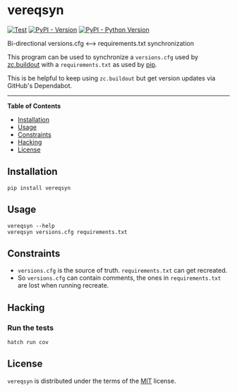 # vereqsyn

[![Test](https://github.com/minddistrict/vereqsyn/actions/workflows/tests.yml/badge.svg)](https://github.com/minddistrict/vereqsyn/actions/workflows/tests.yml)
[![PyPI - Version](https://img.shields.io/pypi/v/vereqsyn.svg)](https://pypi.org/project/vereqsyn)
[![PyPI - Python Version](https://img.shields.io/pypi/pyversions/vereqsyn.svg)](https://pypi.org/project/vereqsyn)

Bi-directional versions.cfg <–> requirements.txt synchronization

This program can be used to synchronize a `versions.cfg` used by
[zc.buildout](https://pypi.org/project/zc.buildout/) with a `requirements.txt`
as used by [pip](https://pypi.org/project/pip/).

This is be helpful to keep using `zc.buildout` but get version updates via
GitHub's Dependabot.

-----

**Table of Contents**

- [Installation](#installation)
- [Usage](#usage)
- [Constraints](#constraints)
- [Hacking](#hacking)
- [License](#license)

## Installation

```console
pip install vereqsyn
```

## Usage

```console
vereqsyn --help
vereqsyn versions.cfg requirements.txt
```

## Constraints

* `versions.cfg` is the source of truth. `requirements.txt` can get recreated.
* So `versions.cfg` can contain comments, the ones in `requirements.txt` are
  lost when running recreate.

## Hacking

### Run the tests

```console
hatch run cov
```

## License

`vereqsyn` is distributed under the terms of the [MIT](https://spdx.org/licenses/MIT.html) license.
